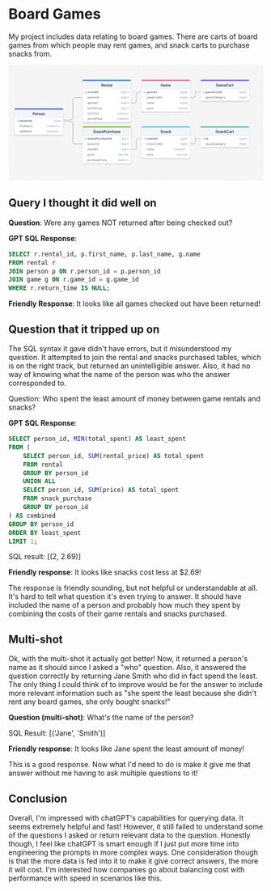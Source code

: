 # Board Games

My project includes data relating to board games. There are carts of board games
from which people may rent games, and snack carts to purchase snacks from.


<img src="schema.png">



## Query I thought it did well on

**Question**: Were any games NOT returned after being checked out?

**GPT SQL Response**:
```sql
SELECT r.rental_id, p.first_name, p.last_name, g.name
FROM rental r
JOIN person p ON r.person_id = p.person_id
JOIN game g ON r.game_id = g.game_id
WHERE r.return_time IS NULL;
```

**Friendly Response**: It looks like all games checked out have been returned!




## Question that it tripped up on
The SQL syntax it gave didn't have errors, but it misunderstood my question. It
attempted to join the rental and snacks purchased tables, which is on the right
track, but returned an unintelligible answer. Also, it had no way of knowing
what the name of the person was who the answer corresponded to.


Question: Who spent the least amount of money between game rentals and snacks?

**GPT SQL Response**:
```sql
SELECT person_id, MIN(total_spent) AS least_spent
FROM (
    SELECT person_id, SUM(rental_price) AS total_spent
    FROM rental
    GROUP BY person_id
    UNION ALL
    SELECT person_id, SUM(price) AS total_spent
    FROM snack_purchase
    GROUP BY person_id
) AS combined
GROUP BY person_id
ORDER BY least_spent
LIMIT 1;
```

SQL result: [(2, 2.69)]

**Friendly response**: It looks like snacks cost less at $2.69!

The response is friendly sounding, but not helpful or understandable at all.
It's hard to tell what question it's even trying to answer. It should have
included the name of a person and probably how much they spent by combining
the costs of their game rentals and snacks purchased.

## Multi-shot
Ok, with the multi-shot it actually got better! Now, it returned a person's 
name as it should since I asked a "who" question. Also, it answered the question
correctly by returning Jane Smith who did in fact spend the least. The only
thing I could think of to improve would be for the answer to include more 
relevant information such as "she spent the least because she didn't rent any 
board games, she only bought snacks!"

**Question (multi-shot)**: What's the name of the person?

SQL Result: [('Jane', 'Smith')]

**Friendly response**: It looks like Jane spent the least amount of money!

This is a good response. Now what I'd need to do is make it give me that answer without me having to ask multiple questions to it!


## Conclusion
Overall, I'm impressed with chatGPT's capabilities for querying data. It seems 
extremely helpful and fast! However, it still failed to understand some of 
the questions I asked or return relevant data to the question. Honestly though,
I feel like chatGPT is smart enough if I just put more time into engineering the
prompts in more complex ways. One consideration though is that the more data is 
fed into it to make it give correct answers, the more it will cost. I'm interested
how companies go about balancing cost with performance with speed in scenarios like
this.


